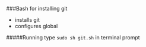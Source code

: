 ###Bash for installing git

* installs git
* configures global

#####Running
type `sudo sh git.sh` in terminal prompt